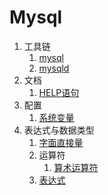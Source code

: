 # Mysql

1. 工具链
    1. [mysql](mysql.md)
    1. [mysqld](mysqld.md)
1. 文档
    1. [HELP语句](grammar/help-statement.md)
1. 配置
    1. [系统变量](variable/system-variable.md)
1. 表达式与数据类型
    1. [字面直接量](expression/literal.md)
	1. 运算符
		1. [算术运算符](expression/arithmetic-operator.md)
	1. [表达式](expression)